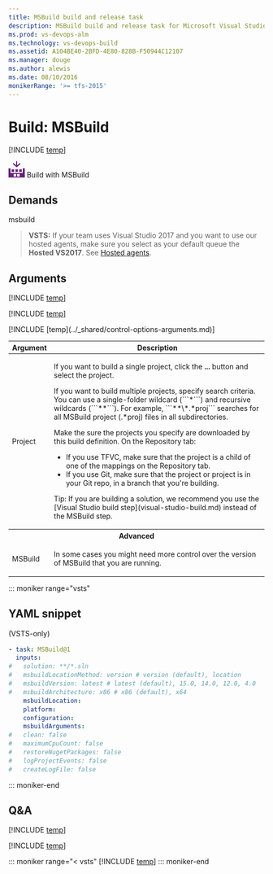 ```yaml
---
title: MSBuild build and release task
description: MSBuild build and release task for Microsoft Visual Studio Team Services (VSTS) and Microsoft Team Foundation Server (TFS)
ms.prod: vs-devops-alm
ms.technology: vs-devops-build
ms.assetid: A104BE40-2BFD-4E80-828B-F50944C12107
ms.manager: douge
ms.author: alewis
ms.date: 08/10/2016
monikerRange: '>= tfs-2015'
---
```



# Build: MSBuild

[!INCLUDE [temp](../../_shared/version-tfs-2015-rtm.md)]

![](_img/msbuild.png) Build with MSBuild

## Demands

msbuild

> **VSTS:** If your team uses Visual Studio 2017 and you want to use our hosted agents, make sure you select as your default queue the **Hosted VS2017**. See [Hosted agents](../../concepts/agents/hosted.md).

## Arguments

<table>
<thead>
<tr>
<th>Argument</th>
<th>Description</th>
</tr>
</thead>

<tr>
<td>Project</td>
<td>
<p>If you want to build a single project, click the <strong>...</strong> button and select the project.</p>
<p>If you want to build multiple projects, specify search criteria. You can use a single-folder wildcard (```*```) and recursive wildcards (```**```). For example, ```**\*.*proj``` searches for all MSBuild project (.&#42;proj) files in all subdirectories.</p>
<p>Make the sure the projects you specify are downloaded by this build definition. On the Repository tab:</p>
<ul>
<li>
If you use TFVC, make sure that the  project is a child of one of the mappings on the Repository tab.
</li>
<li>If you use Git, make sure that the project or project is in your Git repo, in a branch that you're building.</li>
</ul>
<p>Tip: If you are building a solution, we recommend you use the [Visual Studio build step](visual-studio-build.md) instead of the MSBuild step.</p>
</td>
</tr>

[!INCLUDE [temp](../_shared/msbuild_args.md)]

<tr>
<th style="text-align: center" colspan="2">Advanced</th>
</tr>

[!INCLUDE [temp](../_shared/msbuild_record_project_details_arg.md)]

<tr>
<td>MSBuild</td>
<td>
<p>In some cases you might need more control over the version of MSBuild that you are running.</p>

</td>
</tr>
[!INCLUDE [temp](../_shared/control-options-arguments.md)]
</table>

::: moniker range="vsts"

## YAML snippet

(VSTS-only)

```YAML
- task: MSBuild@1
  inputs:
#   solution: **/*.sln
#   msbuildLocationMethod: version # version (default), location
#   msbuildVersion: latest # latest (default), 15.0, 14.0, 12.0, 4.0
#   msbuildArchitecture: x86 # x86 (default), x64
    msbuildLocation:
    platform:
    configuration:
    msbuildArguments:
#   clean: false
#   maximumCpuCount: false
#   restoreNugetPackages: false
#   logProjectEvents: false
#   createLogFile: false
```

::: moniker-end

## Q&A
<!-- BEGINSECTION class="md-qanda" -->

[!INCLUDE [temp](../_shared/msbuild_qa.md)]

[!INCLUDE [temp](../../_shared/qa-agents.md)]

::: moniker range="< vsts"
[!INCLUDE [temp](../../_shared/qa-versions.md)]
::: moniker-end

<!-- ENDSECTION -->
